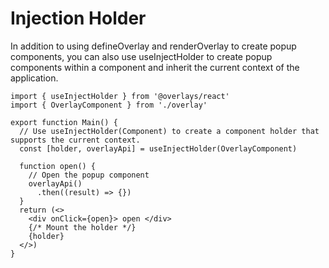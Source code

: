 # Injection Holder

In addition to using defineOverlay and renderOverlay to create popup components, you can also use useInjectHolder to create popup components within a component and inherit the current context of the application.

```tsx
import { useInjectHolder } from '@overlays/react'
import { OverlayComponent } from './overlay'

export function Main() {
  // Use useInjectHolder(Component) to create a component holder that supports the current context.
  const [holder, overlayApi] = useInjectHolder(OverlayComponent)

  function open() {
    // Open the popup component
    overlayApi()
      .then((result) => {})
  }
  return (<>
    <div onClick={open}> open </div>
    {/* Mount the holder */}
    {holder}
  </>)
}
```
